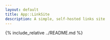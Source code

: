 ```yaml
---
layout: default
title: App::LinkSite
description: A simple, self-hosted links site
---
```


{% include_relative ../README.md %}

